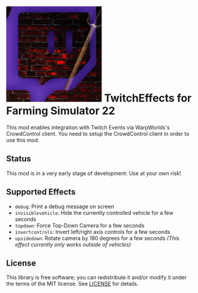 # ![store.png](img/store.png) TwitchEffects for Farming Simulator 22
This mod enables integration with Twitch Events via WarpWorlds's CrowdControl client. You need to setup the CrowdControl client in order to use this mod.


## Status
This mod is in a very early stage of development. Use at your own risk!


## Supported Effects
* `debug`: Print a debug message on screen
* `invisiblevehicle`: Hide the currently controlled vehicle for a few seconds
* `topdown`: Force Top-Down Camera for a few seconds
* `invertcontrols`: Invert left/right axis controls for a few seconds
* `upsidedown`: Rotate camera by 180 degrees for a few seconds _(This effect currently only works outside of vehicles)_


## License
This library is free software; you can redistribute it and/or modify it under
the terms of the MIT license. See [LICENSE](LICENSE) for details.
